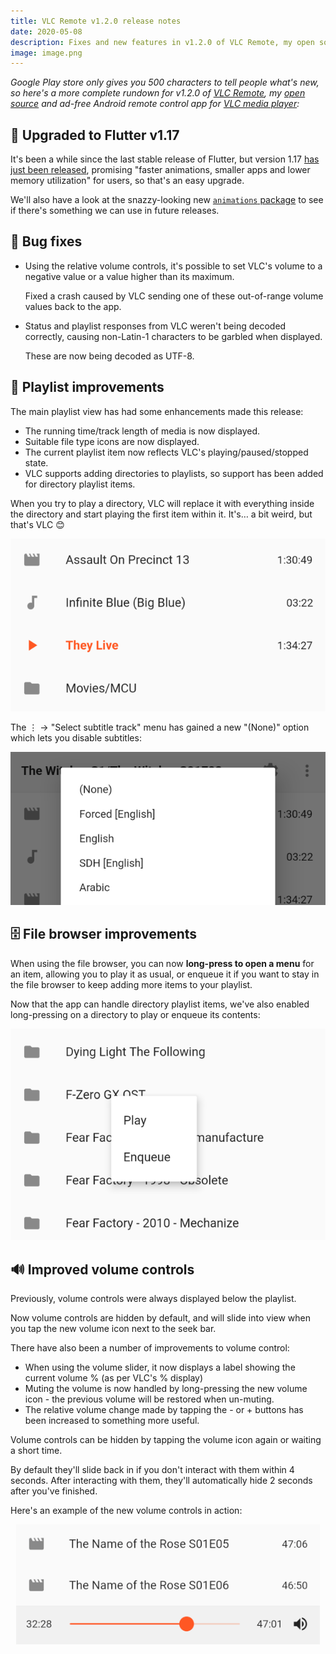 ```yaml
---
title: VLC Remote v1.2.0 release notes
date: 2020-05-08
description: Fixes and new features in v1.2.0 of VLC Remote, my open source and ad-free Android remote control app for VLC media player
image: image.png
---
```


_Google Play store only gives you 500 characters to tell people what's new, so here's a more complete rundown for v1.2.0 of [VLC Remote](https://play.google.com/store/apps/details?id=jbscript.vlcremote), my [open source](https://github.com/insin/vlc_remote) and ad-free Android remote control app for [VLC media player](https://www.videolan.org/vlc):_

## 🦋 Upgraded to Flutter v1.17

It's been a while since the last stable release of Flutter, but version 1.17 [has just been released](https://medium.com/flutter/announcing-flutter-1-17-4182d8af7f8e), promising "faster animations, smaller apps and lower memory utilization" for users, so that's an easy upgrade.

We'll also have a look at the snazzy-looking new [`animations` package](https://pub.dev/packages/animations) to see if there's something we can use in future releases.

## 🐞 Bug fixes

- Using the relative volume controls, it's possible to set VLC's volume to a negative value or a value higher than its maximum.

  Fixed a crash caused by VLC sending one of these out-of-range volume values back to the app.

- Status and playlist responses from VLC weren't being decoded correctly, causing non-Latin-1 characters to be garbled when displayed.

  These are now being decoded as UTF-8.

## 📄 Playlist improvements

The main playlist view has had some enhancements made this release:

- The running time/track length of media is now displayed.
- Suitable file type icons are now displayed.
- The current playlist item now reflects VLC's playing/paused/stopped state.
- VLC supports adding directories to playlists, so support has been added for directory playlist items.

When you try to play a directory, VLC will replace it with everything inside the directory and start playing the first item within it. It's… a bit weird, but that's VLC 😊

![Playlist items in VLC Remote with durations and icons](playlist-icons-duration.png)

The ⋮ → "Select subtitle track" menu has gained a new "(None)" option which lets you disable subtitles:

![The new (None) option for disabling subtitles in the Subtitle menu](subtitle-none.png)

## 🗄 File browser improvements

When using the file browser, you can now **long-press to open a menu** for an item, allowing you to play it as usual, or enqueue it if you want to stay in the file browser to keep adding more items to your playlist.

Now that the app can handle directory playlist items, we've also enabled long-pressing on a directory to play or enqueue its contents:

![The new long-press menu for playing or enqueueing items in VLC Remote's file browser](play-enqueue-menu.png)

## 🔊 Improved volume controls

Previously, volume controls were always displayed below the playlist.

Now volume controls are hidden by default, and will slide into view when you tap the new volume icon next to the seek bar.

There have also been a number of improvements to volume control:

- When using the volume slider, it now displays a label showing the current volume % (as per VLC's % display)
- Muting the volume is now handled by long-pressing the new volume icon - the previous volume will be restored when un-muting.
- The relative volume change made by tapping the - or + buttons has been increased to something more useful.

Volume controls can be hidden by tapping the volume icon again or waiting a short time.

By default they'll slide back in if you don't interact with them within 4 seconds. After interacting with them, they'll automatically hide 2 seconds after you've finished.

Here's an example of the new volume controls in action:

<div style="text-align: center"><img alt="A demo of the new features of the volume controls in VLC Remote v1.2.0" src="volume-controls.gif"></div>
